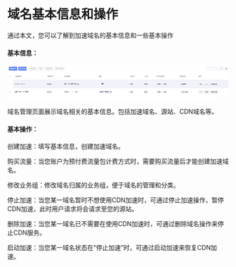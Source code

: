 # 域名基本信息和操作

通过本文，您可以了解到加速域名的基本信息和一些基本操作

#### 基本信息：

![image-20191209163201616](../images/image-20191209163201616.png)

域名管理页面展示域名相关的基本信息。包括加速域名、源站、CDN域名等。

#### 基本操作：

创建加速：填写基本信息，创建加速域名。

购买流量：当您账户为预付费流量包计费方式时，需要购买流量后才能创建加速域名。

修改业务组：修改域名归属的业务组，便于域名的管理和分类。

停止加速：当您某一域名暂时不想使用CDN加速时，可通过停止加速操作，暂停CDN加速，此时用户请求将会请求至您的源站。

删除加速：当您某一域名已不需要在使用CDN加速时，可通过删除域名操作来停止CDN服务。

启动加速：当您某一域名状态在“停止加速”时，可通过启动加速来恢复CDN加速。


